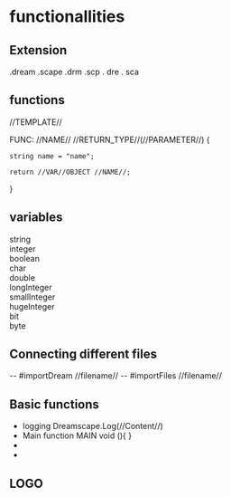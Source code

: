 # functionallities
## Extension
.dream .scape .drm .scp . dre . sca

## functions
//TEMPLATE//

FUNC: //NAME// //RETURN_TYPE//(//PARAMETER//) {

    string name = "name";

    return //VAR//OBJECT //NAME//;
}


## variables
string <br>
integer <br>
boolean <br>
char <br>
double <br>
longInteger <br>
smallInteger <br>
hugeInteger <br>
bit <br>
byte <br>

## Connecting different files
-- #importDream //filename//
-- #importFiles //filename//

## Basic functions
- logging Dreamscape.Log(//Content//)
- Main function MAIN void (){ }
- 
- 
## LOGO
